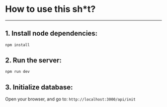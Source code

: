 # How to use this sh*t?

<hr>

## 1. Install node dependencies:

```bash
npm install
```

## 2. Run the server:

```bash
npm run dev
```

## 3. Initialize database:
    
Open your browser, and go to: `http://localhost:3000/api/init`
